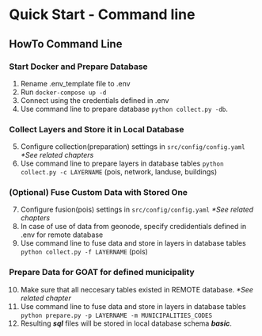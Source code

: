 # Quick Start - Command line

## HowTo Command Line

### Start Docker and Prepare Database

1. Rename .env_template file to .env
2. Run `docker-compose up -d`
3. Connect using the credentials defined in .env
4. Use command line to prepare database `python collect.py -db`.

### Collect Layers and Store it in Local Database

5. Configure collection(preparation) settings in `src/config/config.yaml` _*See related chapters_ 
6. Use command line to prepare layers in database tables `python collect.py -c LAYERNAME` (pois, network, landuse, buildings)

### (Optional) Fuse Custom Data with Stored One

7. Configure fusion(pois) settings in `src/config/config.yaml` _*See related chapters_
8. In case of use of data from geonode, specify credidentials defined in .env for remote database
9. Use command line to fuse data and store in layers in database tables `python collect.py -f LAYERNAME` (pois)

### Prepare Data for GOAT for defined municipality

10. Make sure that all neccesary tables existed in REMOTE database. _*See related chapter_
11. Use command line to fuse data and store in layers in database tables `python prepare.py -p LAYERNAME -m MUNICIPALITIES_CODES`
12. Resulting **_sql_** files will be stored in local database schema **_basic_**.   
